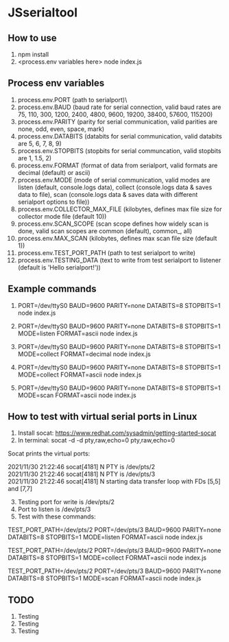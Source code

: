 # JSserialtool

## How to use

1. npm install
2. <process.env variables here> node index.js

## Process env variables

1. process.env.PORT
  (path to serialport)\
2. process.env.BAUD
  (baud rate for serial connection, valid baud rates are 75, 110, 300, 1200, 2400, 4800, 9600, 19200, 38400, 57600, 115200)
3. process.env.PARITY
  (parity for serial communication, valid parities are none, odd, even, space, mark)
4. process.env.DATABITS
  (databits for serial communication, valid databits are 5, 6, 7, 8, 9)
5. process.env.STOPBITS
  (stopbits for serial communcation, valid stopbits are 1, 1.5, 2)
6. process.env.FORMAT
  (format of data from serialport, valid formats are decimal (default) or ascii)
7. process.env.MODE
  (mode of serial communication, valid modes are
    listen (default, console.logs data),
    collect (console.logs data & saves data to file),
    scan (console.logs data & saves data with different serialport options to file))
8. process.env.COLLECTOR_MAX_FILE
  (kilobytes, defines max file size for collector mode file (default 10))
9. process.env.SCAN_SCOPE
  (scan scope defines how widely scan is done, valid scan scopes are common (default), common_<baud rate>, all)
10. process.env.MAX_SCAN
  (kilobytes, defines max scan file size (default 1))
11. process.env.TEST_PORT_PATH
  (path to test serialport to write)
12. process.env.TESTING_DATA
  (text to write from test serialport to listener (default is 'Hello serialport!'))

## Example commands

1. PORT=/dev/ttyS0 BAUD=9600 PARITY=none DATABITS=8 STOPBITS=1 node index.js

2. PORT=/dev/ttyS0 BAUD=9600 PARITY=none DATABITS=8 STOPBITS=1 MODE=listen FORMAT=ascii node index.js

3. PORT=/dev/ttyS0 BAUD=9600 PARITY=none DATABITS=8 STOPBITS=1 MODE=collect FORMAT=decimal node index.js

4. PORT=/dev/ttyS0 BAUD=9600 PARITY=none DATABITS=8 STOPBITS=1 MODE=collect FORMAT=ascii node index.js

5. PORT=/dev/ttyS0 BAUD=9600 PARITY=none DATABITS=8 STOPBITS=1 MODE=scan FORMAT=ascii node index.js

## How to test with virtual serial ports in Linux

1. Install socat: https://www.redhat.com/sysadmin/getting-started-socat
2. In terminal: socat -d -d pty,raw,echo=0 pty,raw,echo=0

Socat prints the virtual ports:

2021/11/30 21:22:46 socat[4181] N PTY is /dev/pts/2\
2021/11/30 21:22:46 socat[4181] N PTY is /dev/pts/3\
2021/11/30 21:22:46 socat[4181] N starting data transfer loop with FDs [5,5] and [7,7]

3. Testing port for write is /dev/pts/2
4. Port to listen is /dev/pts/3
6. Test with these commands:

TEST_PORT_PATH=/dev/pts/2 PORT=/dev/pts/3 BAUD=9600 PARITY=none DATABITS=8 STOPBITS=1 MODE=listen FORMAT=ascii node index.js

TEST_PORT_PATH=/dev/pts/2 PORT=/dev/pts/3 BAUD=9600 PARITY=none DATABITS=8 STOPBITS=1 MODE=collect FORMAT=ascii node index.js

TEST_PORT_PATH=/dev/pts/2 PORT=/dev/pts/3 BAUD=9600 PARITY=none DATABITS=8 STOPBITS=1 MODE=scan FORMAT=ascii node index.js

## TODO

1. Testing
2. Testing
3. Testing